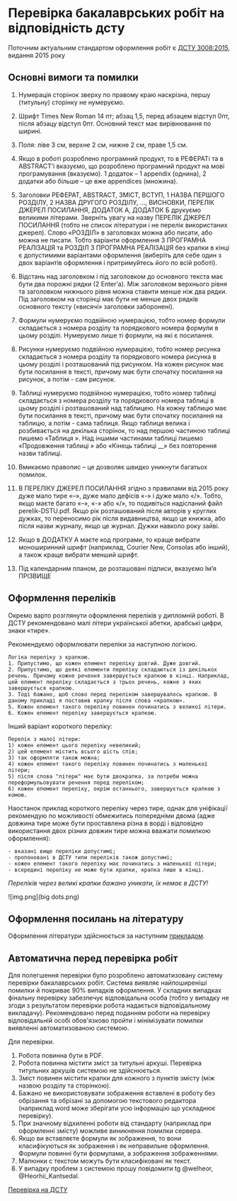 <!-- Google tag (gtag.js) -->
<script async src="https://www.googletagmanager.com/gtag/js?id=G-74DZG0CQKR"></script>
<script>
  window.dataLayer = window.dataLayer || [];
  function gtag(){dataLayer.push(arguments);}
  gtag('js', new Date());

  gtag('config', 'G-74DZG0CQKR');
</script>

# Перевірка бакалаврських робіт на відповідність дсту

Поточним актуальним стандартом оформлення робіт є [ДСТУ 3008:2015](https://github.com/GeorgKantsedal/HeorhiiKantsedal.github.io/blob/bc2947c6e80a6291f4e1256120b3516717d4da1f/dstu/dstu-3008-2015.pdf), видання 2015 року

## Основні вимоги та помилки
1. Нумерація сторінок зверху по правому краю наскрізна, першу (титульну) сторінку не нумеруємо.

2. Шрифт Times New Roman 14 пт; абзац 1,5, перед абзацем відступ 0пт, після абзацу відступ 0пт. Основний текст має вирівнювання по ширині.

3. Поля: ліве 3 см, верхне 2 см, нижне 2 см, праве 1,5 см.

4. Якщо в роботі розроблено програмний продукт, то в РЕФЕРАТі та в ABSTRACT’і вказуємо, що розроблено програмний продукт на мові програмування (вказуємо). 1 додаток – 1 appendix (однина), 2 додатки або більше – це вже appendices (множина).

5. Заголовки РЕФЕРАТ, ABSTRACT, ЗМІСТ, ВСТУП, 1 НАЗВА ПЕРШОГО РОЗДІЛУ, 2 НАЗВА ДРУГОГО РОЗДІЛУ, ..., ВИСНОВКИ, ПЕРЕЛІК ДЖЕРЕЛ ПОСИЛАННЯ, ДОДАТОК А, ДОДАТОК Б друкуємо великими літерами.
Зверніть увагу на назву ПЕРЕЛІК ДЖЕРЕЛ ПОСИЛАННЯ (тобто не список літератури і не перелік використаних джерел).
Слово «РОЗДІЛ» в заголовках можна або писати, або можна не писати. Тобто варіанти оформлення 3 ПРОГРАМНА РЕАЛІЗАЦІЯ та РОЗДІЛ 3 ПРОГРАМНА РЕАЛІЗАЦІЯ без крапки в кінці є допустимими варіантами оформлення (виберіть для себе один з двох варіантів оформлення і притримуйтесь його по всій роботі).

6. Відстань над заголовком і під заголовком до основного текста має бути два порожні рядки (2 Enter’а). Між заголовком верхнього рівня та заголовком нижнього рівня можна ставити менше ніж два рядки. Під заголовком на сторінці має бути не менше двох рядків основного тексту («висячі» заголовки заборонені).

7. Формули нумеруємо подвійною нумерацією, тобто номер формули складається з номера розділу та порядкового номера формули в цьому розділі. Нумеруємо лише ті формули, на які є посилання.

8. Рисунки нумеруємо подвійною нумерацією, тобто номер рисунка складається з номера розділу та порядкового номера рисунка в цьому розділі і розташований під рисунком. На кожен рисунок має бути посилання в тексті, причому має бути спочатку посилання на рисунок, а потім - сам рисунок. 

9. Таблиці нумеруємо подвійною нумерацією, тобто номер таблиці складається з номера розділу та порядкового номера таблиці в цьому розділі і розташований над таблицею. На кожну таблицю має бути посилання в тексті, причому має бути спочатку посилання на таблицю, а потім - сама таблиця. Якщо таблиця велика і розбивається на декілька сторінок, то над першою частиною таблиці пишемо «Таблиця ». Над іншими частинами таблиці пишемо «Продовження таблиці » або «Кінець таблиці __» без повторення назви таблиці.

10. Вмикаємо правопис – це дозволяє швидко уникнути багатьох помилок.

11. В ПЕРЕЛІКУ ДЖЕРЕЛ ПОСИЛАННЯ згідно з правилами від 2015 року дуже мало тире «–», дуже мало дефісів «-» і дуже мало «/». Тобто, якщо маєте багато «–», «-» або «/», то подивіться надісланий файл perelik-DSTU.pdf. Якщо рік розташований після авторів у круглих дужках, то переносимо рік після видавництва, якщо це книжка, або після назви журналу, якщо це журнал. Дужки навколо року зайві.

12. Якщо в ДОДАТКУ А маєте код програми, то краще вибрати моноширинний шрифт (наприклад, Courier New, Consolas або інший), а також краще вибрати менший шрифт.

13. Під календарним планом, де розташовані підписи, вказуємо Ім’я ПРІЗВИЩЕ

## Оформлення переліків

Окремо варто розглянути оформлення переліків у дипломній роботі. В ДСТУ рекомендовано малі літери української абетки, арабські цифри, знаки «тире».
 
Рекомендуємо оформлювати переліки за наступною логікою. 
```
Логіка переліку з крапкою.
1. Припустимо, що кожен елемент переліку довгий. Дуже довгий.
2. Припустимо, що деякі елементи переліку складаються із декількох речень. Причому кожне речення завершується крапкою в кінці. Наприклад, цей елемент переліку складається з трьох речень, кожне з яких завершується крапкою.
3. Тоді бажано, щоб слово перед переліком завершувалось крапкою. В даному прикладі я поставив крапку після слова «крапкою».
5. Кожен елемент такого переліку повинен починатись з великої літери.
6. Кожен елемент переліку завершується крапкою.
```

Інший варіант короткого переліку:
```
Перелік з малої літери:
1) кожен елемент цього переліку невеликий;
2) цей елемент містить всього шість слів;
3) так оформляти також можна;
4) кожен елемент такого переліку повинен починатись з маленької літери;
5) після слова "літери" має бути двокрапка, за потреби можна переформульовувати речення перед переліком;
6) кожен елемент переліку, окрім останнього, завершується крапкою з комою.
```

Наостанок приклад короткого переліку через тире, однак для уніфікації рекомендую по можливості обмежитись попередніми двома
(адже довжина тире може бути проставлена різна в ворді і відповідно використання двох різних довжин тире можна вважати помилкою оформлення):
```
- вказані вище переліки допустимі;
- пропоновані в ДСТУ типи переліків також допустимі;
- кожен елемент такого переліку має починатись з маленької літери;
- всередині переліку не може бути крапки, крапка лише в кінці.
```

*Переліків через великі крапки бажано уникати, їх немає в ДСТУ!*

![img.png](big dots.png)

## Оформлення посилань на літературу

Оформлення літератури здійснюється за наступним [прикладом](https://github.com/GeorgKantsedal/HeorhiiKantsedal.github.io/blob/bc2947c6e80a6291f4e1256120b3516717d4da1f/dstu/perelik-DSTU.pdf).

## Автоматична перед перевірка робіт

Для полегшення перевірки було розроблено автоматизовану систему перевірки бакалаврських робіт.
Система виявляє найпоширеніші помилки й покриває 90% випадків оформлення. 
У складних випадках фінальну перевірку забезпечує відповідальна особа (тобто у випадку не згоди з результатом перевірки робота надається відповідальному викладачу).
Рекомендовано перед поданням роботи на перевірку відповідальній особі обов'язково пройти і мінімізувати помилки виявленні автоматизованою системою.

Для перевірки.
1. Робота повинна бути в PDF.
2. Робота повинна містити зміст за титульні аркуші. Перевірка титульних аркушів системою не здійснюється.
3. Зміст повинен містити крапки для кожного з пунктів змісту (між назвою розділу та сторінкою).
4. Бажано не використовувати зображення вставлені в роботу без обрізання та обрізані за допомогою текстового редактора (наприклад word може зберігати усю інформацію що ускладнює перевірку).
5. При значному відхиленні роботи від стандарту (наприклад при оформленні змісту) можливе виникнення помилки сервера.
6. Якщо ви вставляєте формули як зображення, то вони класифікуються як зображення і як неправильне оформлення. Формули повинні бути формулами, а зображення зображеннями.
7. Малюнки с текстом можуть бути класифіковані як текст.
8. У випадку проблем з системою прошу повідомити tg @welheor, @Heorhii_Kantsedal.

[Перевірка на ДСТУ](https://dstu.labx.pp.ua/)
